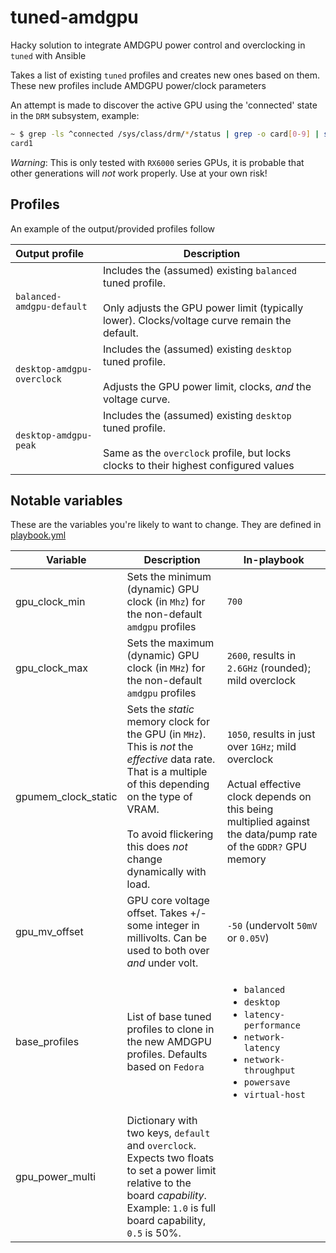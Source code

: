 # tuned-amdgpu

Hacky solution to integrate AMDGPU power control and overclocking in `tuned` with Ansible

Takes a list of existing `tuned` profiles and creates new ones based on them.  These new profiles include AMDGPU power/clock parameters

An attempt is made to discover the active GPU using the 'connected' state in the `DRM` subsystem, example:

```bash
~ $ grep -ls ^connected /sys/class/drm/*/status | grep -o card[0-9] | sort | uniq | sort -h | tail -1
card1
```

_Warning_: This is only tested with `RX6000` series GPUs, it is probable that other generations will *not* work properly.  Use at your own risk!

## Profiles

An example of the output/provided profiles follow

| Output profile | Description |
|:---|---|
| `balanced-amdgpu-default` | Includes the (assumed) existing `balanced` tuned profile.<br/><br/>Only adjusts the GPU power limit (typically lower).  Clocks/voltage curve remain the default. |
| `desktop-amdgpu-overclock` | Includes the (assumed) existing `desktop` tuned profile.<br/><br/>Adjusts the GPU power limit, clocks, _and_ the voltage curve. |
| `desktop-amdgpu-peak` | Includes the (assumed) existing `desktop` tuned profile.<br/><br/>Same as the `overclock` profile, but locks clocks to their highest configured values |

## Notable variables

These are the variables you're likely to want to change.  They are defined in [playbook.yml](playbook.yml)

| Variable               | Description                                                                                                                                                                                                                                                                                                                                | In-playbook                                                                                                                                                                  |
|------------------------|--------------------------------------------------------------------------------------------------------------------------------------------------------------------------------------------------------------------------------------------------------------------------------------------------------------------------------------------|--------------------------------------------------------------------------------------------------------------------------------------------------------------------------|
| gpu_clock_min          | Sets the minimum (dynamic) GPU clock (in `Mhz`) for the non-default `amdgpu` profiles                                                                                                                                                                                                                                                                 | `700`                                                                                                                                                    |
| gpu_clock_max          | Sets the maximum (dynamic) GPU clock (in `MHz`) for the non-default `amdgpu` profiles                                                                                                                                                                                                                                                                 | `2600`, results in `2.6GHz` (rounded); mild overclock                                                                                                                     |
| gpumem_clock_static       | Sets the _static_ memory clock for the GPU (in `MHz`).  This is *not* the _effective_ data rate.  That is a multiple of this depending on the type of VRAM.<br/><br/>To avoid flickering this does *not* change dynamically with load.                                                                                                                | `1050`, results in just over `1GHz`; mild overclock<br/><br/>Actual effective clock depends on this being multiplied against the data/pump rate of the `GDDR?` GPU memory                                                                                                                                  |
| gpu_mv_offset          | GPU core voltage offset.  Takes +/- some integer in millivolts.  Can be used to both over _and_ under volt.                                                                                                                                                                                                                                | `-50` (undervolt `50mV` or `0.05V`)                                                                                                                                     |
| base_profiles          | List of base tuned profiles to clone in the new AMDGPU profiles.  Defaults based on `Fedora`                                                                                                                                                                                                                                               | <ul><li>`balanced`</li><li>`desktop`</li><li>`latency-performance`</li><li>`network-latency`</li><li>`network-throughput`</li><li>`powersave`</li><li>`virtual-host`</li>|
| gpu_power_multi        | Dictionary with two keys, `default` and `overclock`. Expects two floats to set a power limit relative to the board _capability_. Example: `1.0` is full board capability, `0.5` is 50%.|
